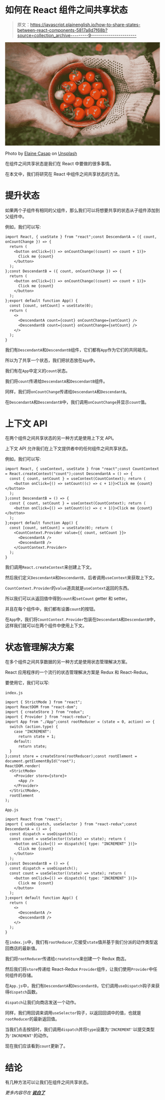 # 如何在 React 组件之间共享状态

> 原文：<https://javascript.plainenglish.io/how-to-share-states-between-react-components-5817a8d7f68b?source=collection_archive---------9----------------------->

![](img/85f2502005bbb3c33863488ae4943627.png)

Photo by [Elaine Casap](https://unsplash.com/@ecasap?utm_source=medium&utm_medium=referral) on [Unsplash](https://unsplash.com?utm_source=medium&utm_medium=referral)

在组件之间共享状态是我们在 React 中要做的很多事情。

在本文中，我们将研究在 React 中组件之间共享状态的方法。

# 提升状态

如果两个子组件有相同的父组件，那么我们可以将想要共享的状态从子组件添加到父组件中。

例如，我们可以写:

```
import React, { useState } from "react";const DescendantA = ({ count, onCountChange }) => {
  return (
    <button onClick={() => onCountChange((count) => count + 1)}>
      Click me {count}
    </button>
  );
};const DescendantB = ({ count, onCountChange }) => {
  return (
    <button onClick={() => onCountChange((count) => count + 1)}>
      Click me {count}
    </button>
  );
};export default function App() {
  const [count, setCount] = useState(0);
  return (
    <>
      <DescendantA count={count} onCountChange={setCount} />
      <DescendantB count={count} onCountChange={setCount} />
    </>
  );
}
```

我们有`DescendantA`和`DescendantB`组件，它们都有`App`作为它们的共同祖先。

所以为了共享一个状态，我们把状态放在`App`中。

我们有在`App`中定义的`count`状态。

我们将`count`传递给`DescendantA`和`DescendantB`组件。

同样，我们将`onCountChange`传递给`DescendantA`和`DescendantB`。

在`DescendantA`和`DescendantB`中，我们调用`onCountChange`并显示`count`值。

# 上下文 API

在两个组件之间共享状态的另一种方式是使用上下文 API。

上下文 API 允许我们在上下文提供者中的任何组件之间共享状态。

例如，我们可以写:

```
import React, { useContext, useState } from "react";const CountContext = React.createContext("count");const DescendantA = () => {
  const { count, setCount } = useContext(CountContext); return (
    <button onClick={() => setCount((c) => c + 1)}>Click me {count}</button>
  );
};const DescendantB = () => {
  const { count, setCount } = useContext(CountContext); return (
    <button onClick={() => setCount((c) => c + 1)}>Click me {count}</button>
  );
};export default function App() {
  const [count, setCount] = useState(0); return (
    <CountContext.Provider value={{ count, setCount }}>
      <DescendantA />
      <DescendantB />
    </CountContext.Provider>
  );
}
```

我们调用`React.createContext`来创建上下文。

然后我们定义`DescendantA`和`DescendantB`，后者调用`useContext`来获取上下文。

`CountContext.Provider`的`value`道具就是`useContext`返回的东西。

所以我们可以从返回值中得到`count`和`setCount` getter 和 setter。

并且在每个组件中，我们都有设置`count`的按钮。

在`App`中，我们将`CountContext.Provider`包装在`DescendantA`和`DescendantB`中，这样我们就可以在两个组件中使用上下文。

# 状态管理解决方案

在多个组件之间共享数据的另一种方式是使用状态管理解决方案。

React 应用程序的一个流行的状态管理解决方案是 Redux 和 React-Redux。

要使用它，我们可以写:

`index.js`

```
import { StrictMode } from "react";
import ReactDOM from "react-dom";
import { createStore } from "redux";
import { Provider } from "react-redux";
import App from "./App";const rootReducer = (state = 0, action) => {
  switch (action.type) {
    case "INCREMENT":
      return state + 1;
    default:
      return state;
  }
};const store = createStore(rootReducer);const rootElement = document.getElementById("root");
ReactDOM.render(
  <StrictMode>
    <Provider store={store}>
      <App />
    </Provider>
  </StrictMode>,
  rootElement
);
```

`App.js`

```
import React from "react";
import { useDispatch, useSelector } from "react-redux";const DescendantA = () => {
  const dispatch = useDispatch();
  const count = useSelector((state) => state); return (
    <button onClick={() => dispatch({ type: "INCREMENT" })}>
      Click me {count}
    </button>
  );
};const DescendantB = () => {
  const dispatch = useDispatch();
  const count = useSelector((state) => state); return (
    <button onClick={() => dispatch({ type: "INCREMENT" })}>
      Click me {count}
    </button>
  );
};export default function App() {
  return (
    <>
      <DescendantA />
      <DescendantB />
    </>
  );
}
```

在`index.js`中，我们有`rootReducer`,它接受`state`值并基于我们分派的动作类型返回商店的最新值。

我们将`rootReducer`传递给`createStore`来创建一个 Redux 商店。

然后我们将`store`传递给 React-Redux `Provider`组件，让我们使用`Provider`中任何组件的存储。

在`App.js`中，我们有`DescendantA`和`DescendantB`，它们调用`useDispatch`钩子来获得`dispatch`函数。

`dispatch`让我们向商店发送一个动作。

同样，我们用回调来调用`useSelector`钩子，以返回回调中的值，也就是`rootReducer`的最新返回值。

当我们点击按钮时，我们调用`dispatch`并将`type`设置为`'INCREMENT'`以提交类型为`'INCREMENT'`的动作。

现在我们应该看到`count`更新了。

# 结论

有几种方法可以让我们在组件之间共享状态。

*更多内容尽在* [***说白了***](http://plainenglish.io)